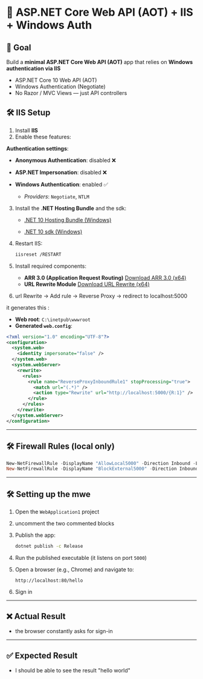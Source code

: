 
# 🔧 ASP.NET Core Web API (AOT) + IIS + Windows Auth

## 🎯 Goal

Build a **minimal ASP.NET Core Web API (AOT)** app that relies on **Windows authentication via IIS**

* ASP.NET Core 10 Web API (AOT)
* Windows Authentication (Negotiate)
* No Razor / MVC Views — just API controllers


## 🛠️ IIS Setup

1. Install **IIS**
2. Enable these features:

**Authentication settings**:

  * **Anonymous Authentication**: disabled ❌
  * **ASP.NET Impersonation**: disabled ❌
  * **Windows Authentication**: enabled ✅

    * *Providers*: `Negotiate`, `NTLM`

3. Install the **.NET Hosting Bundle** and the sdk:

   * [.NET 10 Hosting Bundle (Windows)](https://dotnet.microsoft.com/en-us/download/dotnet/thank-you/runtime-aspnetcore-10.0.0-preview.5-windows-hosting-bundle-installer)
  
   *  [.NET 10 sdk (Windows)](https://dotnet.microsoft.com/en-us/download/dotnet/thank-you/sdk-10.0.100-preview.5-windows-x64-installer)
4. Restart IIS:

   ```bash
   iisreset /RESTART
   ```
5. Install required components:

   * **ARR 3.0 (Application Request Routing)**
     [Download ARR 3.0 (x64)](https://download.microsoft.com/download/e/9/8/e9849d6a-020e-47e4-9fd0-a023e99b54eb/requestRouter_amd64.msi)
   * **URL Rewrite Module**
     [Download URL Rewrite (x64)](https://download.microsoft.com/download/1/2/8/128E2E22-C1B9-44A4-BE2A-5859ED1D4592/rewrite_amd64_en-US.msi)

6. url Rewrite -> Add rule -> Reverse Proxy -> redirect to localhost:5000

it generates this :
* **Web root**: `C:\inetpub\wwwroot`
* **Generated `web.config`**:

```xml
<?xml version="1.0" encoding="UTF-8"?>
<configuration>
  <system.web>
    <identity impersonate="false" />
  </system.web>
  <system.webServer>
    <rewrite>
      <rules>
        <rule name="ReverseProxyInboundRule1" stopProcessing="true">
          <match url="(.*)" />
          <action type="Rewrite" url="http://localhost:5000/{R:1}" />
        </rule>
      </rules>
    </rewrite>
  </system.webServer>
</configuration>
```
---

## 🛠️ Firewall Rules (local only)

```powershell
New-NetFirewallRule -DisplayName "AllowLocal5000" -Direction Inbound -LocalPort 5000 -Protocol TCP -Action Allow -RemoteAddress 127.0.0.1
New-NetFirewallRule -DisplayName "BlockExternal5000" -Direction Inbound -LocalPort 5000 -Protocol TCP -Action Block
```
---
## 🛠️ Setting up the mwe
1. Open the `WebApplication1` project
2. uncomment the two commented blocks
3. Publish the app:
   ```bash
   dotnet publish -c Release
4. Run the published executable (it listens on port `5000`)
5. Open a browser (e.g., Chrome) and navigate to:

   ```
   http://localhost:80/hello
   ```
6. Sign in

---

## ❌ Actual Result

  * the browser constantly asks for sign-in

---

## ✅ Expected Result

* I should be able to see the result "hello world"


